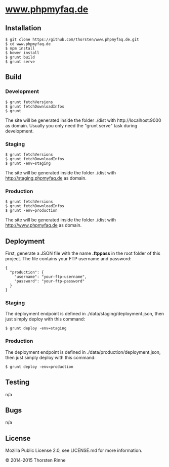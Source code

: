 # www.phpmyfaq.de

## Installation

    $ git clone https://github.com/thorsten/www.phpmyfaq.de.git
    $ cd www.phpmyfaq.de
    $ npm install
    $ bower install
    $ grunt build
    $ grunt serve
    
## Build

### Development

    $ grunt fetchVersions
    $ grunt fetchDownloadInfos
    $ grunt
    
The site will be generated inside the folder ./dist with http://localhost:9000 as domain. Usually you only need the
"grunt serve" task during development.

### Staging

    $ grunt fetchVersions
    $ grunt fetchDownloadInfos
    $ grunt -env=staging

The site will be generated inside the folder ./dist with http://staging.phpmyfaq.de as domain.

### Production

    $ grunt fetchVersions
    $ grunt fetchDownloadInfos
    $ grunt -env=production
    
The site will be generated inside the folder ./dist with http://www.phpmyfaq.de as domain.

## Deployment

First, generate a JSON file with the name **.ftppass** in the root folder of this project. The file contains your FTP 
username and password:

    {
      "production": {
        "username": "your-ftp-username",
        "password": "your-ftp-password"
      }
    }

### Staging

The deployment endpoint is defined in ./data/staging/deployment.json, then just simply deploy with this command:

    $ grunt deploy -env=staging

### Production

The deployment endpoint is defined in ./data/production/deployment.json, then just simply deploy with this command:

    $ grunt deploy -env=production

## Testing

n/a

## Bugs

n/a

## License

Mozilla Public License 2.0, see LICENSE.md for more information.

© 2014-2015 Thorsten Rinne